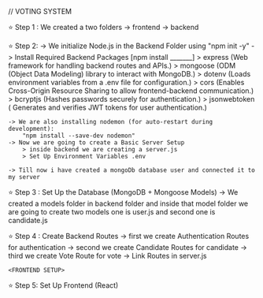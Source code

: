 // VOTING SYSTEM

⭐ Step 1 : We created a two folders 
    -> frontend
    -> backend

⭐ Step 2: 
    -> We initialize Node.js in the Backend Folder using "npm init -y"
    -> Install Required Backend Packages [npm install _______]
        > express (Web framework for handling backend routes and APIs.)
        > mongoose (ODM (Object Data Modeling) library to interact with MongoDB.)
        > dotenv (Loads environment variables from a .env file for configuration.)
        > cors (Enables Cross-Origin Resource Sharing to allow frontend-backend communication.)
        > bcryptjs (Hashes passwords securely for authentication.)
        > jsonwebtoken ( Generates and verifies JWT tokens for user authentication.)

    -> We are also installing nodemon (for auto-restart during development):
        "npm install --save-dev nodemon"
    -> Now we are going to create a Basic Server Setup
        > inside backend we are creating a server.js
        > Set Up Environment Variables .env

    -> Till now i have created a mongoDb database user and connected it to my server 

⭐ Step 3 : Set Up the Database (MongoDB + Mongoose Models) 
    -> We created a models folder in backend folder and inside that model folder we are going to create two models one is user.js and second one is candidate.js

⭐ Step 4 : Create Backend Routes
    -> first we create Authentication Routes for authentication
    -> second we create  Candidate Routes for candidate
    -> third we create Vote Route for vote 
    -> Link Routes in server.js 

    <FRONTEND SETUP>

⭐ Step 5: Set Up Frontend (React)
    

